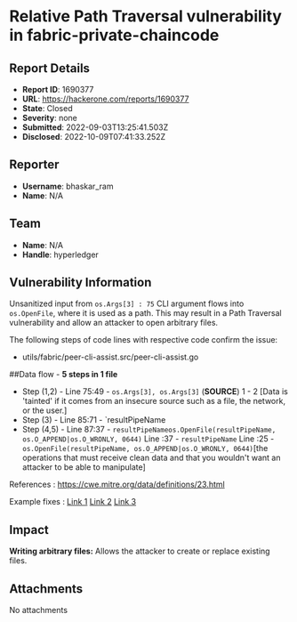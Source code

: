 # Relative Path Traversal vulnerability in fabric-private-chaincode

## Report Details
- **Report ID**: 1690377
- **URL**: https://hackerone.com/reports/1690377
- **State**: Closed
- **Severity**: none
- **Submitted**: 2022-09-03T13:25:41.503Z
- **Disclosed**: 2022-10-09T07:41:33.252Z

## Reporter
- **Username**: bhaskar_ram
- **Name**: N/A

## Team
- **Name**: N/A
- **Handle**: hyperledger

## Vulnerability Information
Unsanitized input from `os.Args[3] : 75` CLI argument flows into `os.OpenFile`, where it is used as a path. This may result in a Path Traversal vulnerability and allow an attacker to open arbitrary files.

The following steps of code lines with respective code confirm the issue:

-  utils/fabric/peer-cli-assist.src/peer-cli-assist.go

##Data flow - **5 steps in 1 file**

- Step (1,2) - Line 75:49 - `os.Args[3], os.Args[3]` (**SOURCE**) 1 - 2 [Data is 'tainted' if it comes from an insecure source such as a file, the network, or the user.]
- Step (3) - Line 85:71 - `resultPipeName 
- Step (4,5) - Line 87:37 - `resultPipeNameos.OpenFile(resultPipeName, os.O_APPEND|os.O_WRONLY, 0644)`
                            Line :37 - `resultPipeName`
                             Line :25 - `os.OpenFile(resultPipeName, os.O_APPEND|os.O_WRONLY, 0644)`[the operations that must receive clean data and that you wouldn't want an attacker to be able to manipulate]

References : https://cwe.mitre.org/data/definitions/23.html

Example fixes : 
[Link 1](https://github.com/pacolang/paco/commit/d05f41cb0aa3167b86bd3b1063d07d7e64bec86f?diff=split#diff-7ddfb3e035b42cd70649cc33393fe32cR26)
[Link 2](https://github.com/trinchan/slackbot/commit/c8350a18049c609ef7b6847666d07e69aca9fb46?diff=split#diff-f2f667c6f0bb538d9d35241bd93421fcL18)
[Link 3](https://github.com/ketchuphq/ketchup/commit/31630fa4703d23c6055439536fd661d3c47da038?diff=split#diff-d72b60c856c1aa9b8e14c2c3c4b221abL59)

## Impact

**Writing arbitrary files:** Allows the attacker to create or replace existing files.

## Attachments
No attachments
